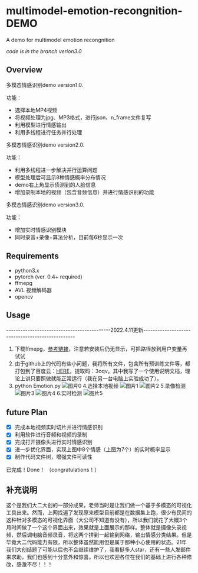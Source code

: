 # multimodel-emotion-recongnition-DEMO
A demo for multimodel emotion recongnition

*code is in the branch verion3.0*

## Overview

多模态情感识别demo version1.0. 


功能：

- 选择本地MP4视频
- 将视频处理为jpg、MP3格式，进行json、n_frame文件复写
- 利用模型进行情感输出
- 利用多线程进行任务并行处理

多模态情感识别demo version2.0.

功能：

- 利用多线程进一步解决并行运算问题
- 模型处理后可显示8种情感概率分布情况
- demo右上角显示侦测到的人脸信息
- 增加录制本地的视频（包含音频信息）并进行情感识别的功能

多模态情感识别demo version3.0.

功能：

- 增加实时情感识别模块
- 同时录音+录像+算法分析，目前每6秒显示一次

## Requirements

- python3.x
- pytorch (ver. 0.4+ required)
- ffmepg
- AVL 视频解码器
- opencv

## Usage
--------------------------------------------2022.4.11更新-------------------------------------------------
1. 下载ffmepg，[参考链接](https://blog.csdn.net/qq_39516859/article/details/81843419)，注意若安装后仍无显示，可把路径放到用户变量再试试
2. 由于github上的代码有些小问题，我将所有文件，包含所有预训练文件等，都打包到了百度云：[HERE](https://pan.baidu.com/s/1rkLb3C_gqcaiC_4S2y6kxA)，提取码：3oqv。其中我写了一个使用说明文档，理论上讲只要照做就能正常运行（我在另一台电脑上实验成功了）。
3. python Emotion.py
![图片0](https://user-images.githubusercontent.com/60317828/134369543-15611f73-03a4-4a00-add4-b529955d35e6.jpg)
4.选择本地视频
![图片1](https://user-images.githubusercontent.com/60317828/134369887-3e9212ae-723f-41d8-a1c9-ebef7874c65b.png)
![图片2](https://user-images.githubusercontent.com/60317828/134369921-947a7797-f454-4484-b218-cca9216842ee.png)
5.录像检测
![图片3](https://user-images.githubusercontent.com/60317828/134370931-04773e1b-aad5-4335-a7df-5ee841b535cc.jpg)
![图片4](https://user-images.githubusercontent.com/60317828/134371121-57d12ea4-d492-4975-b871-b7116487b5bd.png)
6.实时检测
![图片5](https://user-images.githubusercontent.com/60317828/134369696-cf82d10e-ee32-4eaa-8cbf-bb5c2a858d65.png)

## future Plan

- [x] 完成本地视频实时切片并进行情感识别
- [x] 利用软件进行音频和视频的录制
- [x] 完成打开摄像头进行实时情感识别
- [x] 进一步优化界面，实现上图中8个情感（上图为7个）的实时概率显示
- [x] 制作代码文件树，增强文件可读性

已完成！Done！
（congratulations！）

## 补充说明

这个是我们大二大创的一部分成果，老师当时是让我们做一个基于多模态的可视化工具出来。然而，上网找遍了发现原来模型目前都是在数据集上跑，很少有民间的这种针对多模态的可视化界面（大公司不知道有没有），所以我们就花了大概3个月时间做了一个这个界面出来，效果就是上面展示的那样。整体就是摄像头录视频，然后调电脑音频录音，将这两个拼到一起输到网络，输出情感分类结果。但是毕竟大二代码能力有限，所以整体虽然能用但是属于那种小心使用的状态。21年我们大创结题了可能以后也不会继续维护了，我看挺多人star，还有一些人发邮件来求助，我们也感到十分意外和惊喜。所以也欢迎各位在我们的基础上进行各种修改，感激不尽！！！

